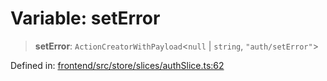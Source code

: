 # Variable: setError

> **setError**: `ActionCreatorWithPayload`\<`null` \| `string`, `"auth/setError"`\>

Defined in: [frontend/src/store/slices/authSlice.ts:62](https://github.com/lsendel/sass/blob/ca8b2b87627589617e0de57047e1f50d53e78078/frontend/src/store/slices/authSlice.ts#L62)
